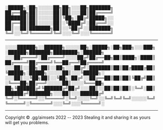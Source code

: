 
░█████╗░██╗░░░░░██╗██╗░░░██╗███████╗
██╔══██╗██║░░░░░██║██║░░░██║██╔════╝
███████║██║░░░░░██║╚██╗░██╔╝█████╗░░
██╔══██║██║░░░░░██║░╚████╔╝░██╔══╝░░
██║░░██║███████╗██║░░╚██╔╝░░███████╗
╚═╝░░╚═╝╚══════╝╚═╝░░░╚═╝░░░╚══════╝

---------------------------------------------------


░░░░██████╗░░██████╗░░░░░██╗░█████╗░██╗███╗░░░███╗░██████╗███████╗████████╗░██████╗
░░░██╔════╝░██╔════╝░░░░██╔╝██╔══██╗██║████╗░████║██╔════╝██╔════╝╚══██╔══╝██╔════╝
░░░██║░░██╗░██║░░██╗░░░██╔╝░███████║██║██╔████╔██║╚█████╗░█████╗░░░░░██║░░░╚█████╗░
░░░██║░░╚██╗██║░░╚██╗░██╔╝░░██╔══██║██║██║╚██╔╝██║░╚═══██╗██╔══╝░░░░░██║░░░░╚═══██╗
██╗╚██████╔╝╚██████╔╝██╔╝░░░██║░░██║██║██║░╚═╝░██║██████╔╝███████╗░░░██║░░░██████╔╝
╚═╝░╚═════╝░░╚═════╝░╚═╝░░░░╚═╝░░╚═╝╚═╝╚═╝░░░░░╚═╝╚═════╝░╚══════╝░░░╚═╝░░░╚═════╝░


---------------------------------------------------

Copyright © .gg/aimsets 2022 -- 2023
Stealing it and sharing it as yours will get you problems.
